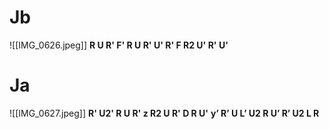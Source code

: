 # Jb
![[IMG_0626.jpeg]]
**R U R' F' R U R' U' R' F R2 U' R' U'**
# Ja
![[IMG_0627.jpeg]]
**R' U2' R U R' z R2 U R' D R U'**
**y’ R’ U L’ U2 R U’ R’ U2 L R**